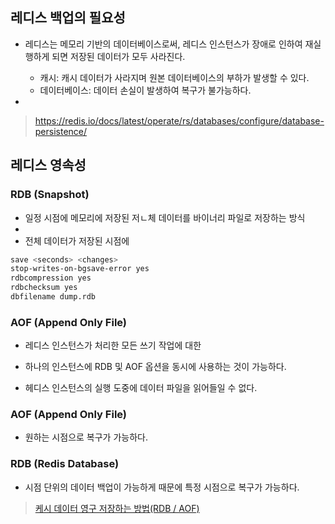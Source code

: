 ## 레디스 백업의 필요성
- 레디스는 메모리 기반의 데이터베이스로써, 레디스 인스턴스가 장애로 인하여 재실행하게 되면 저장된 데이터가 모두 사라진다.
  - 캐시: 캐시 데이터가 사라지며 원본 데이터베이스의 부하가 발생할 수 있다.
  - 데이터베이스: 데이터 손실이 발생하여 복구가 불가능하다.

- 

> https://redis.io/docs/latest/operate/rs/databases/configure/database-persistence/
## 레디스 영속성

### RDB (Snapshot)
- 일정 시점에 메모리에 저장된 저ㄴ체 데이터를 바이너리 파일로 저장하는 방식
- 
- 전체 데이터가 저장된 시점에 

```sh
save <seconds> <changes>
stop-writes-on-bgsave-error yes
rdbcompression yes
rdbchecksum yes
dbfilename dump.rdb

```

### AOF (Append Only File)
- 레디스 인스턴스가 처리한 모든 쓰기 작업에 대한



- 하나의 인스턴스에 RDB 및 AOF 옵션을 동시에 사용하는 것이 가능하다.
- 헤디스 인스턴스의 실행 도중에 데이터 파일을 읽어들일 수 없다.

### AOF (Append Only File)

- 원하는 시점으로 복구가 가능하다.
### RDB (Redis Database)

- 시점 단위의 데이터 백업이 가능하게 때문에 특정 시점으로 복구가 가능하다.


> [케시 데이터 영구 저장하는 방법(RDB / AOF)](https://inpa.tistory.com/entry/REDIS-%F0%9F%93%9A-%EB%8D%B0%EC%9D%B4%ED%84%B0-%EC%98%81%EA%B5%AC-%EC%A0%80%EC%9E%A5%ED%95%98%EB%8A%94-%EB%B0%A9%EB%B2%95-%EB%8D%B0%EC%9D%B4%ED%84%B0%EC%9D%98-%EC%98%81%EC%86%8D%EC%84%B1)